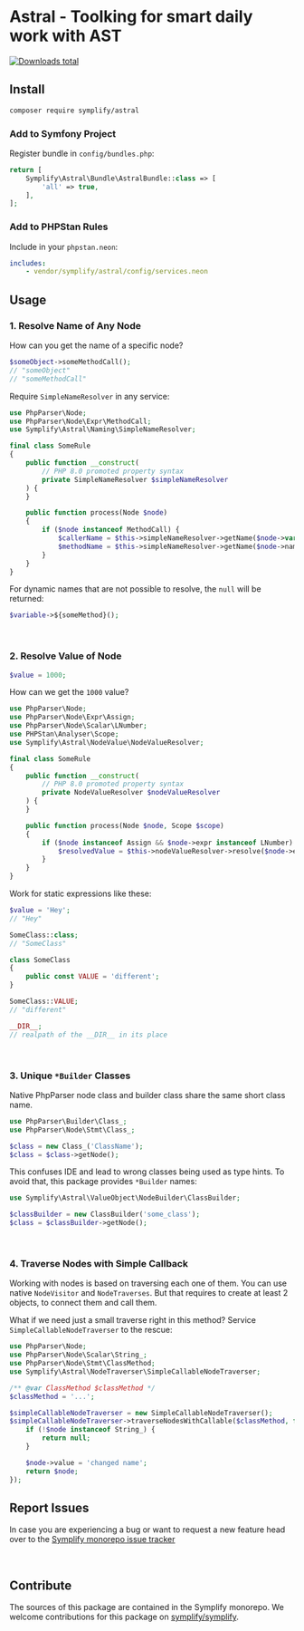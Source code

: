# Astral - Toolking for smart daily work with AST

[![Downloads total](https://img.shields.io/packagist/dt/symplify/astral.svg?style=flat-square)](https://packagist.org/packages/symplify/astral/stats)

## Install

```bash
composer require symplify/astral
```

### Add to Symfony Project

Register bundle in `config/bundles.php`:

```php
return [
    Symplify\Astral\Bundle\AstralBundle::class => [
        'all' => true,
    ],
];
```

### Add to PHPStan Rules

Include in your `phpstan.neon`:

```yaml
includes:
    - vendor/symplify/astral/config/services.neon
```

## Usage

### 1. Resolve Name of Any Node

How can you get the name of a specific node?

```php
$someObject->someMethodCall();
// "someObject"
// "someMethodCall"
```

Require `SimpleNameResolver` in any service:

```php
use PhpParser\Node;
use PhpParser\Node\Expr\MethodCall;
use Symplify\Astral\Naming\SimpleNameResolver;

final class SomeRule
{
    public function __construct(
        // PHP 8.0 promoted property syntax
        private SimpleNameResolver $simpleNameResolver
    ) {
    }

    public function process(Node $node)
    {
        if ($node instanceof MethodCall) {
            $callerName = $this->simpleNameResolver->getName($node->var);
            $methodName = $this->simpleNameResolver->getName($node->name);
        }
    }
}
```

For dynamic names that are not possible to resolve, the `null` will be returned:

```php
$variable->${someMethod}();
```

<br>

### 2. Resolve Value of Node

```php
$value = 1000;
```

How can we get the `1000` value?

```php
use PhpParser\Node;
use PhpParser\Node\Expr\Assign;
use PhpParser\Node\Scalar\LNumber;
use PHPStan\Analyser\Scope;
use Symplify\Astral\NodeValue\NodeValueResolver;

final class SomeRule
{
    public function __construct(
        // PHP 8.0 promoted property syntax
        private NodeValueResolver $nodeValueResolver
    ) {
    }

    public function process(Node $node, Scope $scope)
    {
        if ($node instanceof Assign && $node->expr instanceof LNumber) {
            $resolvedValue = $this->nodeValueResolver->resolve($node->expr, $scope->getFile());
        }
    }
}
```

Work for static expressions like these:

```php
$value = 'Hey';
// "Hey"

SomeClass::class;
// "SomeClass"

class SomeClass
{
    public const VALUE = 'different';
}

SomeClass::VALUE;
// "different"

__DIR__;
// realpath of the __DIR__ in its place
```

<br>

### 3. Unique `*Builder` Classes

Native PhpParser node class and builder class share the same short class name.

```php
use PhpParser\Builder\Class_;
use PhpParser\Node\Stmt\Class_;

$class = new Class_('ClassName');
$class = $class->getNode();
```

This confuses IDE and lead to wrong classes being used as type hints. To avoid that, this package provides `*Builder` names:

```php
use Symplify\Astral\ValueObject\NodeBuilder\ClassBuilder;

$classBuilder = new ClassBuilder('some_class');
$class = $classBuilder->getNode();
```

<br>

### 4. Traverse Nodes with Simple Callback

Working with nodes is based on traversing each one of them. You can use native `NodeVisitor` and `NodeTraverses`. But that requires to create at least 2 objects, to connect them and call them.

What if we need just a small traverse right in this method? Service `SimpleCallableNodeTraverser` to the rescue:

```php
use PhpParser\Node;
use PhpParser\Node\Scalar\String_;
use PhpParser\Node\Stmt\ClassMethod;
use Symplify\Astral\NodeTraverser\SimpleCallableNodeTraverser;

/** @var ClassMethod $classMethod */
$classMethod = '...';

$simpleCallableNodeTraverser = new SimpleCallableNodeTraverser();
$simpleCallableNodeTraverser->traverseNodesWithCallable($classMethod, function (Node $node) {
    if (!$node instanceof String_) {
        return null;
    }

    $node->value = 'changed name';
    return $node;
});
```

## Report Issues

In case you are experiencing a bug or want to request a new feature head over to the [Symplify monorepo issue tracker](https://github.com/symplify/symplify/issues)

<br>

## Contribute

The sources of this package are contained in the Symplify monorepo. We welcome contributions for this package on [symplify/symplify](https://github.com/symplify/symplify).
